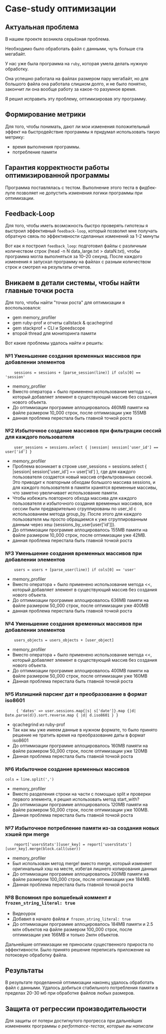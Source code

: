 # Case-study оптимизации

## Актуальная проблема
В нашем проекте возникла серьёзная проблема.

Необходимо было обработать файл с данными, чуть больше ста мегабайт.

У нас уже была программа на `ruby`, которая умела делать нужную обработку.

Она успешно работала на файлах размером пару мегабайт, но для большого файла она работала слишком долго, и не было понятно, закончит ли она вообще работу за какое-то разумное время.

Я решил исправить эту проблему, оптимизировав эту программу.

## Формирование метрики
Для того, чтобы понимать, дают ли мои изменения положительный эффект на быстродействие программы я придумал использовать такую метрику:
* время выполнения программы.
* потребление памяти

## Гарантия корректности работы оптимизированной программы
Программа поставлялась с тестом. Выполнение этого теста в фидбек-лупе позволяет не допустить изменения логики программы при оптимизации.

## Feedback-Loop
Для того, чтобы иметь возможность быстро проверять гипотезы я выстроил эффективный `feedback-loop`, который позволил мне получать обратную связь по эффективности сделанных изменений за 1-2 минуты

Вот как я построил `feedback_loop`: подготовил файлы с различным количеством строк (head -n N data_large.txt > dataN.txt), чтобы программа могла выполняться за 10–20 секунд.
После каждого изменения я запускал программу на файлах с разным количеством строк и смотрел на результаты отчетов.

## Вникаем в детали системы, чтобы найти главные точки роста
Для того, чтобы найти "точки роста" для оптимизации я воспользовался:
- gem memory_profiler
- gem ruby-prof и отчеты callstack & qcachegrind
- gem stackprof + CLI и Speedscope
- второй thread для мониторинга памяти

Вот какие проблемы удалось найти и решить:

### №1 Уменьшение создания временных массивов при добавлении элементов 
```
    sessions = sessions + [parse_session(line)] if cols[0] == 'session'
```
- memory_profiler
- Вместо оператора + было применено использование метода <<, который добавляет элемент в существующий массив без создания нового объекта.
- До оптимизации программе аллоцировалось 460MB памяти на файле размером 10_000 строк, после оптимизации уже 155MB
- данная проблема перестала быть главной точкой роста

### №2 Избыточное создание массивов при фильтрации сессий для каждого пользователя
```
    user_sessions = sessions.select { |session| session['user_id'] == user['id'] }
```
- memory_profiler
- Проблема возникает в строке user_sessions = sessions.select { |session| session['user_id'] == user['id'] }, где для каждого пользователя создается новый массив отфильтрованных сессий. Это приводит к повторным обходам большого массива sessions, и для каждого пользователя в памяти хранятся временные массивы, что заметно увеличивает использование памяти.
- Чтобы избежать повторного обхода массива для каждого пользователя и избыточного создания временных массивов, все сессии были предварительно сгруппированы по user_id с использованием метода group_by. После этого для каждого пользователя мы просто обращаемся к уже сгруппированным данным через хеш (sessions_by_user[user['id']]).
- До оптимизации программе аллоцировалось 155MB памяти на файле размером 10_000 строк, после оптимизации уже 42MB.
- данная проблема перестала быть главной точкой роста

### №3  Уменьшение создания временных массивов при добавлении элементов
```
    users = users + [parse_user(line)] if cols[0] == 'user'
```
- memory_profiler
- Вместо оператора + было применено использование метода <<, который добавляет элемент в существующий массив без создания нового объекта.
- До оптимизации программе аллоцировалось 636MB памяти на файле размером 50_000 строк, после оптимизации уже 400MB
- данная проблема перестала быть главной точкой роста

### №4 Уменьшение создания временных массивов при добавлении элементов
```
    users_objects = users_objects + [user_object]
```
- memory_profiler
- Вместо оператора + было применено использование метода <<, который добавляет элемент в существующий массив без создания нового объекта.
- До оптимизации программе аллоцировалось 400MB памяти на файле размером 50_000 строк, после оптимизации уже 160MB
- Данная проблема перестала быть главной точкой роста

### №5 Излишний парсинг дат и преобразование в формат iso8601
```
     { 'dates' => user.sessions.map{|s| s['date']}.map {|d| Date.parse(d)}.sort.reverse.map { |d| d.iso8601 } }
```
- qcachegrind из ruby-prof
- Так как мы уже имеем данные в нужном формате, то было принято решение не тратить время на преобразование даты в формат iso8601
- До оптимизации программе аллоцировалось 160MB памяти на файле размером 50_000 строк, после оптимизации уже 120MB
- Данная проблема перестала быть главной точкой роста

### №6 Избыточное создание временных массивов
```
cols = line.split(',')
```
- memory_profiler
- Вместо разделения строки на части с помощью split и проверки первого элемента, я решил использовать метод start_with?
- До оптимизации программе аллоцировалось 120MB памяти на файле размером 50_000 строк, после оптимизации уже 100MB.
- Данная проблема перестала быть главной точкой роста

### №7 Избыточное потребление памяти из-за создания новых хэшей при merge
```
    report['usersStats'][user_key] = report['usersStats'][user_key].merge(block.call(user))
```
- memory_profiler
- Был использован метод merge! вместо merge, который изменяет оригинальный хэш на месте, избегая лишнего копирования данных
- До оптимизации программе аллоцировалось 200MB памяти на файле размером 100_000 строк, после оптимизации уже 184MB.
- Данная проблема перестала быть главной точкой роста

### №8 Вспомнил про волшебный коммент `# frozen_string_literal: true`
- Видеоурок
- Добавил в начало файла `# frozen_string_literal: true`
- До оптимизации программе аллоцировалось 184MB памяти и 2.5 млн объектов на файле размером 100_000 строк, после оптимизации уже 166MB и только 2млн объектов.

Дальнейшие оптимизации не приносили существенного прироста по эффективности. Было принято решение переписать приложение на потоковую обработку файла.

## Результаты
В результате проделанной оптимизации наконец удалось обработать файл с данными.
Удалось добиться стабильного потребления памяти в пределах 20-30 мб при обработке файлов любых размеров.

## Защита от регрессии производительности
Для защиты от потери достигнутого прогресса при дальнейших изменениях программы *о performance-тестах, которые вы написали*




